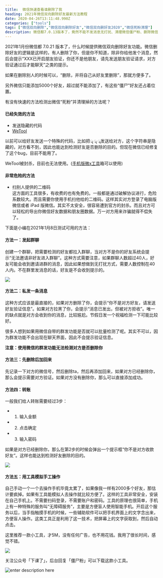 ```yaml
---
title:  微信快速查看谁删除了我
heading: 2021年微信双向删除好友最新方法教程
date: 2020-04-26T13:11:48.990Z
categories: ["tools"]
tags: ["微信双向删除","微信双向删除好友","微信双向删好友2020","微信死粉清理"]
description: 微信都7.0.13版本了，竟然不能不发消息无打扰、清理微信僵尸粉、删除微信单向好友
---
```


2021年1月份微信都 7.0.21 版本了，什么时候提供微信双向删除好友功能。微信删除好友的逻辑是这样的，有人删除了你，但是你不知道，除非你给他发个消息，然后会提示“XXX已开启朋友验证，你还不是他朋友，请先发送朋友验证请求，对方验证通过后才能聊天”之类的提示。

如果在删除别人的时候可以，“删除，并将自己从好友里删除”，那就方便多了。

另外微信只能添加5000个好友，超过就不能添加了，有这些“僵尸”好友还占着位置。

有没有快速的方法检测出微信“死粉”并清理掉的方法呢？


#### 已经失效的方法
- 发送隐藏的代码
- [WeTool](https://sxy91.com/posts/wxtool/)

以前可以给好友发送一个特殊的代码，比如把`ॣ ॣ ॣ`发送给对方，这个字符串是隐藏的，对方看不到，因此也能达到检测好友是否删除的目的。但现在微信已经修复了这个bug，目前不能用了。

WeTool被封杀，目前也无法使用。([手机版微x工具](https://sxy91.com/posts/wxtool/)箱可以使用)



#### 非常危险的方法
- 扫别人提供的二维码    
这方面的工具很多，有收费的也有免费的。一般都是通过破解协议进行，危险系数较大。而且需要你使用手机扫他给的二维码。这样其实对方登录了电脑版微信或者 iPad 版微信。其实不太安全，很容易遭到官方的封杀。而且对方可以轻松的导出你微信好友数据和朋友圈数据。万一对方用来诈骗就得不偿失了。

下面是小编在2021年1月8日测试可用的方法：

#### 方法一：发起群聊
创建一个群聊，把需要检测的好友都拉入群聊，当对方不是你的好友系统会提示“无法邀请非好友进入群聊”。这种方式需要注意，如果群聊人数超过40人，好友可能会收到邀请进群的消息，因此如果想做到无打扰方式，需要人数控制在40人内。不在群里发消息的话，好友是不会收到提示的。

![](https://gitee.com/smile365/blogimg/raw/master/sxy91/1590928484626.png)

#### 方法二：私发一条消息

这种方式应该是最直接的，如果对方删除了你，会提示“你不是对方好友，请发送好友验证信息”。如果对方拉黑了你，会提示“消息已发出，但被对方拒收”。唯一的缺点就是对方会收到你的消息，比较尴尬。节假日发一个祝福检测一下可能比较好。

很多人想到如果用微信自带的群发功能是否就可以批量检测了呢。其实不可以，因为群发功能不会出现在聊天界面，因此不会提示验证信息。

**注意：使用微信的群发功能无法检测对方是否删除你**

#### 方法三：先删除后加回来

先记录一下对方的微信号，然后删除ta，然后再添加回来，如果对方已经删除你，那么会提示需要对方验证。如果对方没有删除你，那么可以直接添加成功。

#### 方法四：转账

一般我们给人转账需要经过3步：
- 1. 输入金额
- 2. 点击确定
- 3. 输入密码

如果是对方已经删除你，那么在第2步的时候会弹出一个提示框“你不是对方收款好友”。这样也能达到检测好友删除的目的。

![](https://gitee.com/smile365/blogimg/raw/master/sxy91/1590928953190.png)


#### 方法五：用工具模拟手工操作
自己手动一个一个去操作手机毕竟太累了，如果像我一样有2000多个好友，那估计要疯掉。如果有工具能模拟人去操作就比较方便了。这样的工具非常安全，安装在自己手机上。不需要扫码登录，不需要账户和密码。工具的原理也很简单，手机上有一种特殊的服务叫“无障碍服务”，主要是方便盲人使用智能手机。开启这个服务以后，当手指触摸手机的时候，一些辅助软件可以把手机界面上的文字念出来，方便盲人操作。这类工具正是利用了这一技术，把屏幕上的文字获取到，然后自动点击。

这里推荐一款小工具，才5M，没有任何广告，也不用花钱。我用了很长时间，感觉不错。

![](https://gitee.com/smile365/blogimg/raw/master/sxy91/1590929879812.png)


关注公众号「下课了」，后台回复「僵尸粉」可以下载这款小工具。

![enter description here](https://gitee.com/smile365/blogimg/raw/master/sxy91/1610077235532.png)


